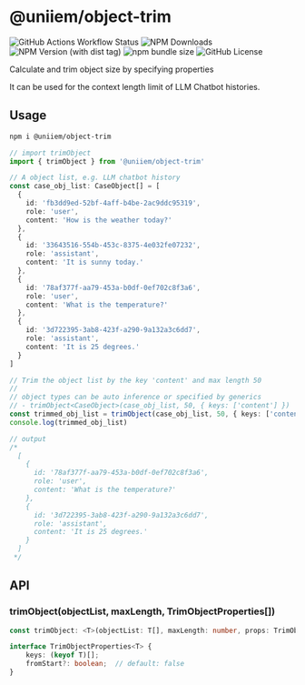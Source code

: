 # @uniiem/object-trim

![GitHub Actions Workflow Status](https://img.shields.io/github/actions/workflow/status/HoshinoSuzumi/object-trim/ci.yml)
![NPM Downloads](https://img.shields.io/npm/dm/%40uniiem%2Fobject-trim)
![NPM Version (with dist tag)](https://img.shields.io/npm/v/%40uniiem%2Fobject-trim/latest)
![npm bundle size](https://img.shields.io/bundlephobia/min/%40uniiem%2Fobject-trim)
![GitHub License](https://img.shields.io/github/license/HoshinoSuzumi/object-trim)

Calculate and trim object size by specifying properties

It can be used for the context length limit of LLM Chatbot histories.

## Usage

```bash
npm i @uniiem/object-trim
```

```typescript
// import trimObject
import { trimObject } from '@uniiem/object-trim'

// A object list, e.g. LLM chatbot history
const case_obj_list: CaseObject[] = [
  {
    id: 'fb3dd9ed-52bf-4aff-b4be-2ac9ddc95319',
    role: 'user',
    content: 'How is the weather today?'
  },
  {
    id: '33643516-554b-453c-8375-4e032fe07232',
    role: 'assistant',
    content: 'It is sunny today.'
  },
  {
    id: '78af377f-aa79-453a-b0df-0ef702c8f3a6',
    role: 'user',
    content: 'What is the temperature?'
  },
  {
    id: '3d722395-3ab8-423f-a290-9a132a3c6dd7',
    role: 'assistant',
    content: 'It is 25 degrees.'
  }
]

// Trim the object list by the key 'content' and max length 50
// 
// object types can be auto inference or specified by generics
// - trimObject<CaseObject>(case_obj_list, 50, { keys: ['content'] })
const trimmed_obj_list = trimObject(case_obj_list, 50, { keys: ['content'] })
console.log(trimmed_obj_list)

// output
/*
  [
    {
      id: '78af377f-aa79-453a-b0df-0ef702c8f3a6',
      role: 'user',
      content: 'What is the temperature?'
    },
    {
      id: '3d722395-3ab8-423f-a290-9a132a3c6dd7',
      role: 'assistant',
      content: 'It is 25 degrees.'
    }
  ]
 */
```

## API

### trimObject(objectList, maxLength, TrimObjectProperties[])

```typescript
const trimObject: <T>(objectList: T[], maxLength: number, props: TrimObjectProperties<T>) => T[];

interface TrimObjectProperties<T> {
    keys: (keyof T)[];
    fromStart?: boolean;  // default: false
}
```
